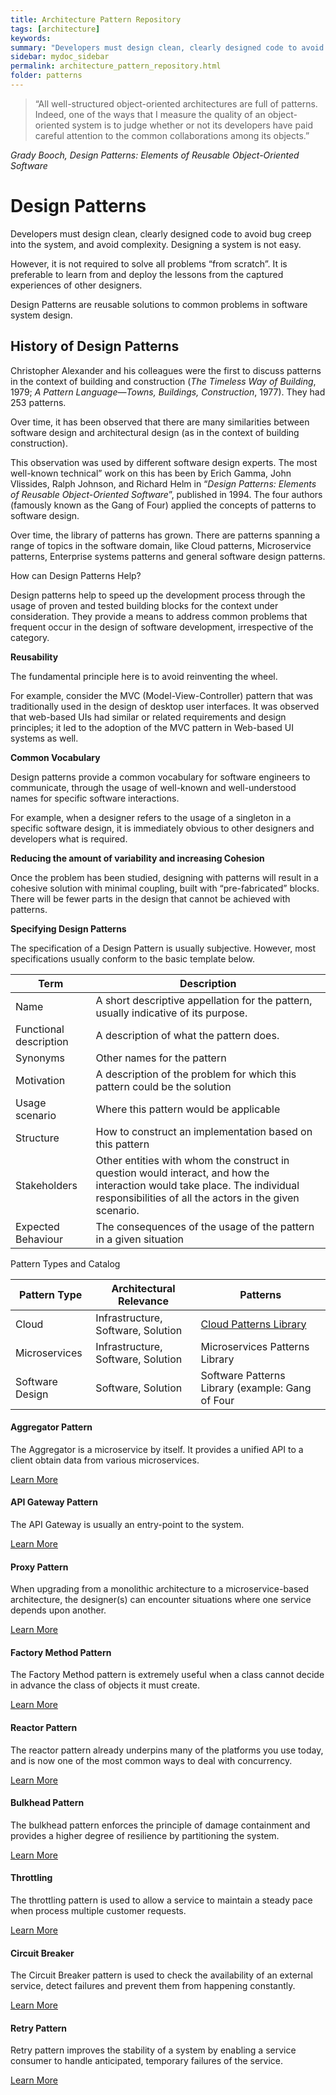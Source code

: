 ```yaml
---
title: Architecture Pattern Repository
tags: [architecture]
keywords:
summary: "Developers must design clean, clearly designed code to avoid bug creep into the system, and avoid complexity."
sidebar: mydoc_sidebar
permalink: architecture_pattern_repository.html
folder: patterns
---
```


> “All well-structured object-oriented architectures are full of patterns. Indeed, one of the ways that I measure the quality of an object-oriented system is to judge whether or not its developers have paid careful attention to the common collaborations among its objects.”

*Grady Booch, Design Patterns: Elements of Reusable Object-Oriented Software*


# Design Patterns

Developers must design clean, clearly designed code to avoid bug creep into the system, and avoid complexity. Designing a system is not easy.

However, it is not required to solve all problems “from scratch”. It is preferable to learn from and deploy the lessons from the captured experiences of other designers.

Design Patterns are reusable solutions to common problems in software system design.

## History of Design Patterns

Christopher Alexander and his colleagues were the first to discuss patterns in the context of building and construction (*The Timeless Way of Building*, 1979; *A Pattern Language—Towns, Buildings, Construction*, 1977). They had 253 patterns.

Over time, it has been observed that there are many similarities between software design and architectural design (as in the context of building construction).

This observation was used by different software design experts. The most well-known technical” work on this has been by Erich Gamma, John Vlissides, Ralph Johnson, and Richard Helm in “*Design Patterns: Elements of Reusable Object-Oriented Software*”, published in 1994. The four authors (famously known as the Gang of Four) applied the concepts of patterns to software design.

Over time, the library of patterns has grown. There are patterns spanning a range of topics in the software domain, like Cloud patterns, Microservice patterns, Enterprise systems patterns and general software design patterns.

How can Design Patterns Help?

Design patterns help to speed up the development process through the usage of proven and tested building blocks for the context under consideration. They provide a means to address common problems that frequent occur in the design of software development, irrespective of the category.

**Reusability**

The fundamental principle here is to avoid reinventing the wheel.

For example, consider the MVC (Model-View-Controller) pattern that was traditionally used in the design of desktop user interfaces. It was observed that web-based UIs had similar or related requirements and design principles; it led to the adoption of the MVC pattern in Web-based UI systems as well.

**Common Vocabulary**

Design patterns provide a common vocabulary for software engineers to communicate, through the usage of well-known and well-understood names for specific software interactions.

For example, when a designer refers to the usage of a singleton in a specific software design, it is immediately obvious to other designers and developers what is required.

**Reducing the amount of variability and increasing Cohesion**

Once the problem has been studied, designing with patterns will result in a cohesive solution with minimal coupling, built with “pre-fabricated” blocks. There will be fewer parts in the design that cannot be achieved with patterns.

**Specifying Design Patterns**

The specification of a Design Pattern is usually subjective. However, most specifications usually conform to the basic template below.

| **Term**               | **Description**                                                                                                                                                                       |
|------------------------|---------------------------------------------------------------------------------------------------------------------------------------------------------------------------------------|
| Name                   | A short descriptive appellation for the pattern, usually indicative of its purpose.                                                                                                   |
| Functional description | A description of what the pattern does.                                                                                                                                               |
| Synonyms               | Other names for the pattern                                                                                                                                                           |
| Motivation             | A description of the problem for which this pattern could be the solution                                                                                                             |
| Usage scenario         | Where this pattern would be applicable                                                                                                                                                |
| Structure              |  How to construct an implementation based on this pattern                                                                                                                             |
| Stakeholders           | Other entities with whom the construct in question would interact, and how the interaction would take place. The individual responsibilities of all the actors in the given scenario. |
| Expected Behaviour     | The consequences of the usage of the pattern in a given situation                                                                                                                     |

Pattern Types and Catalog

| **Pattern Type** | **Architectural Relevance**        | **Patterns**                                                                     |
|------------------|------------------------------------|----------------------------------------------------------------------------------|
| Cloud            | Infrastructure, Software, Solution | [Cloud Patterns Library](https://btabok.iasaglobal.org/btabok_3/cloud-patterns/) |
| Microservices    | Infrastructure, Software, Solution | Microservices Patterns Library                                                   |
| Software Design  | Software, Solution                 | Software Patterns Library (example: Gang of Four                                 |


<div class="row">
         <div class="col-md-4 col-sm-6">
             <div class="panel panel-default text-center">
                 <div class="panel-heading">
                     <span class="fa-stack fa-5x">
                           <i class="fa fa-circle fa-stack-2x text-primary"></i>
                           <i class="fa fa-plus-circle fa-stack-1x fa-inverse"></i>
                     </span>
                 </div>
                 <div class="panel-body">
                     <h4>Aggregator Pattern</h4>
                     <p>The Aggregator is a microservice by itself. It provides a unified API to a client obtain data from various microservices.</p>
                     <a href="aggregator_pattern.html" class="btn btn-primary">Learn More</a>
                 </div>
             </div>
         </div>
         <div class="col-md-4 col-sm-6">
             <div class="panel panel-default text-center">
                 <div class="panel-heading">
                     <span class="fa-stack fa-5x">
                           <i class="fa fa-circle fa-stack-2x text-primary"></i>
                           <i class="fa fa-crosshairs fa-stack-1x fa-inverse"></i>
                     </span>
                 </div>
                 <div class="panel-body">
                     <h4>API Gateway Pattern</h4>
                     <p>The API Gateway is usually an entry-point to the system.</p>
                     <a href="api_gateway_pattern.html" class="btn btn-primary">Learn More</a>
                 </div>
             </div>
         </div>
         <div class="col-md-4 col-sm-6">
             <div class="panel panel-default text-center">
                 <div class="panel-heading">
                     <span class="fa-stack fa-5x">
                           <i class="fa fa-circle fa-stack-2x text-primary"></i>
                           <i class="fa fa-server fa-stack-1x fa-inverse"></i>
                     </span>
                 </div>
                 <div class="panel-body">
                     <h4>Proxy Pattern</h4>
                     <p>When upgrading from a monolithic architecture to a microservice-based architecture, the designer(s) can encounter situations where one service depends upon another.</p>
                     <a href="" class="btn btn-primary">Learn More</a>
                 </div>
             </div>
         </div>
</div>

<div class="row">
         <div class="col-md-4 col-sm-6">
             <div class="panel panel-default text-center">
                 <div class="panel-heading">
                     <span class="fa-stack fa-5x">
                           <i class="fa fa-circle fa-stack-2x text-primary"></i>
                           <i class="fa fa-industry fa-stack-1x fa-inverse"></i>
                     </span>
                 </div>
                 <div class="panel-body">
                     <h4>Factory Method Pattern</h4>
                     <p>The Factory Method pattern is extremely useful when a class cannot decide in advance the class of objects it must create. </p>
                     <a href="" class="btn btn-primary">Learn More</a>
                 </div>
             </div>
         </div>
         <div class="col-md-4 col-sm-6">
             <div class="panel panel-default text-center">
                 <div class="panel-heading">
                     <span class="fa-stack fa-5x">
                           <i class="fa fa-circle fa-stack-2x text-primary"></i>
                           <i class="fa fa-link fa-stack-1x fa-inverse"></i>
                     </span>
                 </div>
                 <div class="panel-body">
                     <h4>Reactor Pattern</h4>
                     <p>The reactor pattern already underpins many of the platforms you use today, and is now one of the most common ways to deal with concurrency. </p>
                     <a href="" class="btn btn-primary">Learn More</a>
                 </div>
             </div>
         </div>
         <div class="col-md-4 col-sm-6">
             <div class="panel panel-default text-center">
                 <div class="panel-heading">
                     <span class="fa-stack fa-5x">
                           <i class="fa fa-circle fa-stack-2x text-primary"></i>
                           <i class="fa fa-battery-quarter fa-stack-1x fa-inverse"></i>
                     </span>
                 </div>
                 <div class="panel-body">
                     <h4>Bulkhead Pattern</h4>
                     <p>The bulkhead pattern enforces the principle of damage containment and provides a higher degree of resilience by partitioning the system.</p>
                     <a href="" class="btn btn-primary">Learn More</a>
                 </div>
             </div>
         </div>
</div>

<div class="row">
         <div class="col-md-4 col-sm-6">
             <div class="panel panel-default text-center">
                 <div class="panel-heading">
                     <span class="fa-stack fa-5x">
                           <i class="fa fa-circle fa-stack-2x text-primary"></i>
                           <i class="fa fa-thermometer-three-quarters fa-stack-1x fa-inverse"></i>
                     </span>
                 </div>
                 <div class="panel-body">
                     <h4>Throttling</h4>
                     <p>The throttling pattern is used to allow a service to maintain a steady pace when process multiple customer requests.</p>
                     <a href="" class="btn btn-primary">Learn More</a>
                 </div>
             </div>
         </div>
         <div class="col-md-4 col-sm-6">
             <div class="panel panel-default text-center">
                 <div class="panel-heading">
                     <span class="fa-stack fa-5x">
                           <i class="fa fa-circle fa-stack-2x text-primary"></i>
                           <i class="fa fa-exclamation-triangle fa-stack-1x fa-inverse"></i>
                     </span>
                 </div>
                 <div class="panel-body">
                     <h4>Circuit Breaker</h4>
                     <p>The Circuit Breaker pattern is used to check the availability of an external service, detect failures and prevent them from happening constantly. </p>
                     <a href="" class="btn btn-primary">Learn More</a>
                 </div>
             </div>
         </div>
         <div class="col-md-4 col-sm-6">
             <div class="panel panel-default text-center">
                 <div class="panel-heading">
                     <span class="fa-stack fa-5x">
                           <i class="fa fa-circle fa-stack-2x text-primary"></i>
                           <i class="fa fa-cogs fa-stack-1x fa-inverse"></i>
                     </span>
                 </div>
                 <div class="panel-body">
                     <h4>Retry Pattern</h4>
                     <p>Retry pattern improves the stability of a system by enabling a service consumer to handle anticipated, temporary failures  of the service.</p>
                     <a href="" class="btn btn-primary">Learn More</a>
                 </div>
             </div>
         </div>
</div>